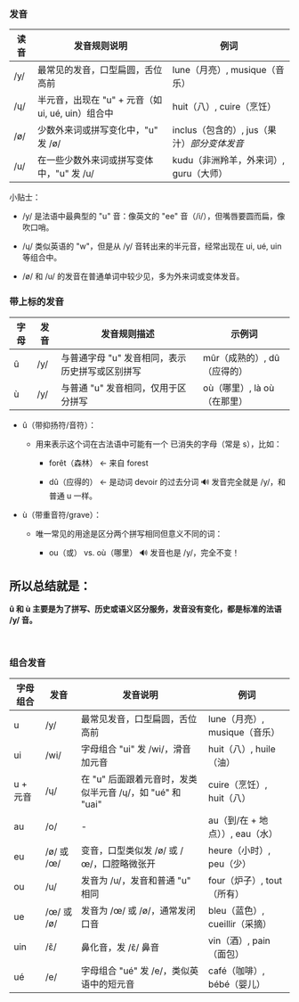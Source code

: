 ### 发音

| 读音   | 发音规则说明  | 例词  |
|--------|------------|-------|
| /y/    | 最常见的发音，口型扁圆，舌位高前                   | lune（月亮）, musique（音乐） |
| /ɥ/    | 半元音，出现在 "u" + 元音（如 ui, ué, uin）组合中 | huit（八）, cuire（烹饪） |
| /ø/    | 少数外来词或拼写变化中，"u" 发 /ø/                | inclus（包含的）, jus（果汁）*部分变体发音* |
| /u/    | 在一些少数外来词或拼写变体中，"u" 发 /u/          | kudu（非洲羚羊，外来词）, guru（大师） |

小贴士：
 - /y/ 是法语中最典型的 "u" 音：像英文的 "ee" 音（/i/），但嘴唇要圆而扁，像吹口哨。

 - /ɥ/ 类似英语的 "w"，但是从 /y/ 音转出来的半元音，经常出现在 ui, ué, uin 等组合中。

 - /ø/ 和 /u/ 的发音在普通单词中较少见，多为外来词或变体发音。

### 带上标的发音

| 字母 | 发音 | 发音规则描述  | 示例词 |
|------|------|-----------|--------|
| û    | /y/  | 与普通字母 "u" 发音相同，表示历史拼写或区别拼写 | mûr（成熟的）, dû（应得的） |
| ù    | /y/  | 与普通 "u" 发音相同，仅用于区分拼写   | où（哪里）, là où（在那里） |


 - û（带抑扬符/音符）：
   - 用来表示这个词在古法语中可能有一个 已消失的字母（常是 s），比如：

     - forêt（森林） ← 来自 forest

     - dû（应得的） ← 是动词 devoir 的过去分词 🔊 发音完全就是 /y/，和普通 u 一样。

 - ù（带重音符/grave）：
   - 唯一常见的用途是区分两个拼写相同但意义不同的词：

      - ou（或） vs. où（哪里） 🔊 发音也是 /y/，完全不变！


## 所以总结就是：
**û 和 ù 主要是为了拼写、历史或语义区分服务，发音没有变化，都是标准的法语 /y/ 音。**

&nbsp;

### 组合发音

| 字母组合 | 发音   | 发音说明  | 例词    |
|------|--------|----|-----|
| u   | /y/  | 最常见发音，口型扁圆，舌位高前  | lune（月亮）, musique（音乐） |
| ui  | /wi/ | 字母组合 "ui" 发 /wi/，滑音加元音 | huit（八）, huile（油） |
| u + 元音  | /ɥ/  | 在 "u" 后面跟着元音时，发类似半元音 /ɥ/，如 "ué" 和 "uai" | cuire（烹饪）, huit（八） |
| au  | /o/ | -  | au（到/在 + 地点））, eau（水） |
| eu  | /ø/ 或 /œ/ | 变音，口型类似发 /ø/ 或 /œ/，口腔略微张开  | heure（小时）, peu（少） |
| ou  | /u/  | 发音为 /u/，发音和普通 "u" 相同 | four（炉子）, tout（所有） |
| ue  | /œ/ 或 /ø/ | 发音为 /œ/ 或 /ø/，通常发闭口音  | bleu（蓝色）, cueillir（采摘） |
| uin | /ɛ̃/  | 鼻化音，发 /ɛ̃/ 鼻音 | vin（酒）, pain（面包） |
| ué  | /e/  | 字母组合 "ué" 发 /e/，类似英语中的短元音  | café（咖啡）, bébé（婴儿） |
